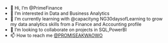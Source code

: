 - 👋 Hi, I’m @PrimeFinance
- 👀 I’m interested in Data and Business Analytics
- 🌱 I’m currently learning with @capacityng NG30daysofLearning to grow my data analytics skills from a Finance and Accounting profile
- 💞️ I’m looking to collaborate on projects in SQL,PowerBI
- 📫 How to reach me  [@PROMISEAKWAOWO](https://twitter.com/promiseakwaowo)

<!---
PrimeFinance/PrimeFinance is a ✨ special ✨ repository because its `README.md` (this file) appears on your GitHub profile.
You can click the Preview link to take a look at your changes.
--->
